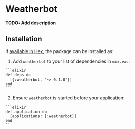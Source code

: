 # Weatherbot

**TODO: Add description**

## Installation

If [available in Hex](https://hex.pm/docs/publish), the package can be installed as:

  1. Add `weatherbot` to your list of dependencies in `mix.exs`:

    ```elixir
    def deps do
      [{:weatherbot, "~> 0.1.0"}]
    end
    ```

  2. Ensure `weatherbot` is started before your application:

    ```elixir
    def application do
      [applications: [:weatherbot]]
    end
    ```

